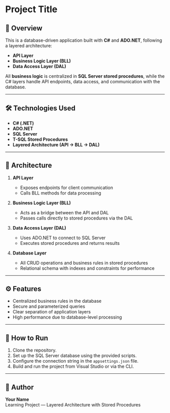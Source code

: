 # Project Title

## 📌 Overview
This is a database-driven application built with **C#** and **ADO.NET**, following a layered architecture:
- **API Layer**
- **Business Logic Layer (BLL)**
- **Data Access Layer (DAL)**

All **business logic** is centralized in **SQL Server stored procedures**, while the C# layers handle API endpoints, data access, and communication with the database.

---

## 🛠 Technologies Used
- **C# (.NET)**
- **ADO.NET**
- **SQL Server**
- **T-SQL Stored Procedures**
- **Layered Architecture (API → BLL → DAL)**

---

## 📂 Architecture
1. **API Layer**  
   - Exposes endpoints for client communication  
   - Calls BLL methods for data processing  

2. **Business Logic Layer (BLL)**  
   - Acts as a bridge between the API and DAL  
   - Passes calls directly to stored procedures via the DAL  

3. **Data Access Layer (DAL)**  
   - Uses ADO.NET to connect to SQL Server  
   - Executes stored procedures and returns results  

4. **Database Layer**  
   - All CRUD operations and business rules in stored procedures  
   - Relational schema with indexes and constraints for performance

---

## ⚙ Features
- Centralized business rules in the database
- Secure and parameterized queries
- Clear separation of application layers
- High performance due to database-level processing

---

## 🚀 How to Run
1. Clone the repository.
2. Set up the SQL Server database using the provided scripts.
3. Configure the connection string in the `appsettings.json` file.
4. Build and run the project from Visual Studio or via the CLI.

---

## 📌 Author
**Your Name**  
Learning Project — Layered Architecture with Stored Procedures
